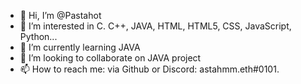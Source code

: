 - 👋 Hi, I’m @Pastahot
- 👀 I’m interested in C. C++, JAVA, HTML, HTML5, CSS, JavaScript, Python...
- 🌱 I’m currently learning JAVA
- 💞️ I’m looking to collaborate on JAVA project
- 📫 How to reach me: via Github or Discord: astahmm.eth#0101.

<!---
Pastahot/Pastahot is a ✨ special ✨ repository because its `README.md` (this file) appears on your GitHub profile.
You can click the Preview link to take a look at your changes.
--->

